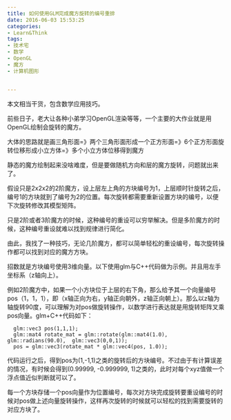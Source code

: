 ```yaml
---
title: 如何使用GLM完成魔方旋转的编号重排
date: 2016-06-03 15:53:25
categories:
- Learn&Think
tags:
- 技术宅
- 数学
- OpenGL
- 魔方
- 计算机图形


---
```


本文相当干货，包含数学应用技巧。

前些日子，老大让各种小弟学习OpenGL渲染等等，一个主要的大作业就是用OpenGL绘制会旋转的魔方。

大体的思路就是画三角形面=》两个三角形面形成一个正方形面=》6个正方形面旋转位移形成小立方体=》多个小立方体位移得到魔方

静态的魔方绘制起来没啥难度，但是要做随机方向和层的魔方旋转，问题就出来了。

假设只是2x2x2的2阶魔方，设上层左上角的方块编号为1，上层顺时针旋转之后，编号1的方块就到了编号为2的位置。每次旋转都需要重新设置方块的编号，以便下次旋转修改其模型矩阵。

只是2阶或者3阶魔方的时候，这种编号的重设可以穷举解决。但是多阶魔方的时候，这种编号重设就难以找到规律进行简化。

由此，我找了一种技巧，无论几阶魔方，都可以简单轻松的重设编号，每次旋转操作都可以找到对应的魔方方块。

招数就是方块编号使用3维向量。以下使用glm与C++代码做为示例。并且用左手坐标系（z轴向上）。

例如2阶魔方中，如果一个小方块位于上层的右下角，那么给予其一个向量编号pos（1，1，1），即（x轴正向为右，y轴正向朝外，z轴正向朝上）。那么以z轴为轴旋转90度，可以理解为对pos做旋转操作，以数学进行表达就是用旋转矩阵叉乘pos向量。glm+C++代码如下：

```
  glm::vec3 pos(1,1,1);
  glm::mat4 rotate_mat = glm::rotate(glm::mat4(1.0), glm::radians(90.0),  glm::vec3(0,0,1));
  pos = glm::vec3(rotate_mat * glm::vec4(pos, 1.0));
```

代码运行之后，得到pos为(1,-1,1)之类的旋转后的方块编号。不过由于有计算误差的情况，有时候会得到(0.99999, -0.999999, 1)之类的，此时对每个xyz值做一个浮点值近似判断就可以了。

每一个方块存储一个pos向量作为位置编号，每次对方块完成旋转要重设编号的时候对pos做上述向量旋转操作，这样再次旋转的时候就可以轻松的找到需要旋转的对应方块了。